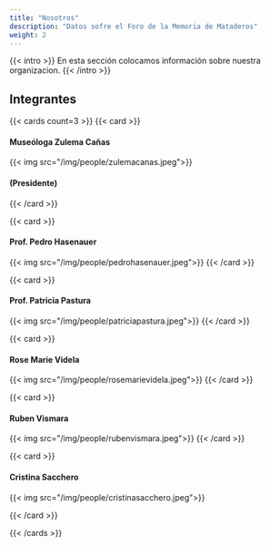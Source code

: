 ```yaml
---
title: "Nosotros"
description: "Datos sofre el Foro de la Memoria de Mataderos"
weight: 2
---
```


{{< intro >}}
En esta sección colocamos información sobre nuestra organizacion.
{{< /intro >}}

<!--more-->
## Integrantes

{{< cards count=3 >}}
{{< card >}}
#### Museóloga Zulema Cañas
{{< img src="/img/people/zulemacanas.jpeg">}}

####  (Presidente)
{{< /card >}}

{{< card >}}
#### Prof. Pedro Hasenauer
{{< img src="/img/people/pedrohasenauer.jpeg">}}
{{< /card >}}

{{< card >}}
#### Prof. Patricia Pastura
{{< img src="/img/people/patriciapastura.jpeg">}}
{{< /card >}}

{{< card >}}
#### Rose Marie Videla
{{< img src="/img/people/rosemarievidela.jpeg">}}
{{< /card >}}

{{< card >}}
#### Ruben Vismara
{{< img src="/img/people/rubenvismara.jpeg">}}
{{< /card >}}

{{< card >}}
#### Cristina Sacchero
{{< img src="/img/people/cristinasacchero.jpeg">}}

{{< /card >}}

{{< /cards >}}
